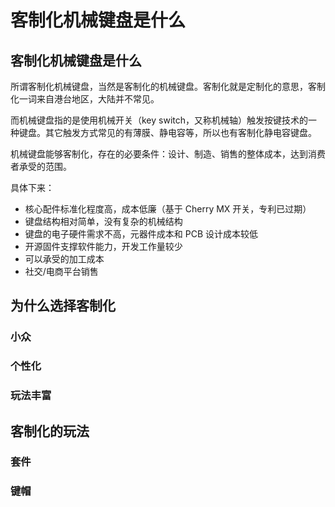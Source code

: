 # 客制化机械键盘是什么

## 客制化机械键盘是什么

所谓客制化机械键盘，当然是客制化的机械键盘。客制化就是定制化的意思，客制化一词来自港台地区，大陆并不常见。

而机械键盘指的是使用机械开关（key switch，又称机械轴）触发按键技术的一种键盘。其它触发方式常见的有薄膜、静电容等，所以也有客制化静电容键盘。

机械键盘能够客制化，存在的必要条件：设计、制造、销售的整体成本，达到消费者承受的范围。

具体下来：

* 核心配件标准化程度高，成本低廉（基于 Cherry MX 开关，专利已过期）
* 键盘结构相对简单，没有复杂的机械结构
* 键盘的电子硬件需求不高，元器件成本和 PCB 设计成本较低
* 开源固件支撑软件能力，开发工作量较少
* 可以承受的加工成本
* 社交/电商平台销售

## 为什么选择客制化

### 小众

### 个性化

### 玩法丰富

## 客制化的玩法

### 套件

### 键帽

